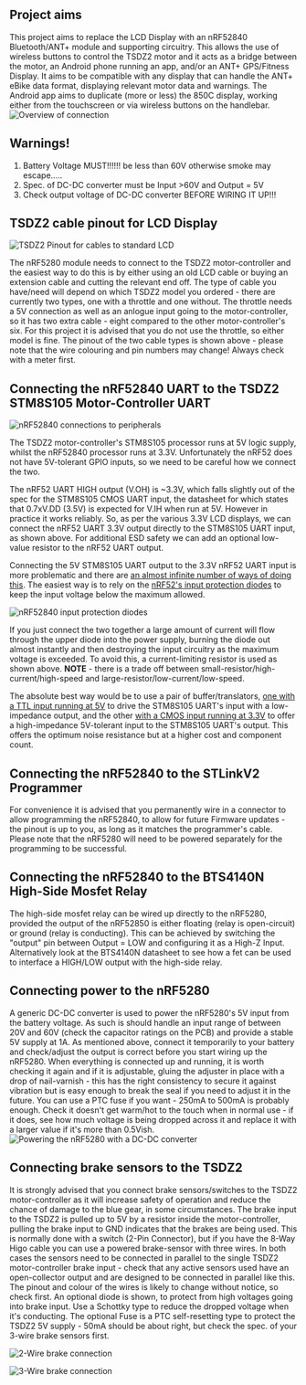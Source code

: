 Project aims
------------

This project aims to replace the LCD Display with an nRF52840 Bluetooth/ANT+ module and supporting circuitry. This allows the use of wireless buttons to control the TSDZ2 motor and it acts as a bridge between the motor, an Android phone running an app, and/or an ANT+ GPS/Fitness Display. It aims to be compatible with any display that can handle the ANT+ eBike data format, displaying relevant motor data and warnings. The Android app aims to duplicate (more or less) the 850C display, working either from the touchscreen or via wireless buttons on the handlebar.
![Overview of connection](Overview.png)

Warnings!
---------

1) Battery Voltage MUST!!!!!! be less than 60V otherwise smoke may escape.....
2) Spec. of DC-DC converter must be Input >60V and Output = 5V
3) Check output voltage of DC-DC converter BEFORE WIRING IT UP!!!


TSDZ2 cable pinout for LCD Display
----------------------------------
![TSDZ2 Pinout for cables to standard LCD](TSDZ2_LCD_Cables.png)

The nRF5280 module needs to connect to the TSDZ2 motor-controller and the easiest way to do this is by either using an old LCD cable or buying an extension cable and cutting the relevant end off. The type of cable you have/need will depend on which TSDZ2 model you ordered - there are currently two types, one with a throttle and one without. The throttle needs a 5V connection as well as an anlogue input going to the motor-controller, so it has two extra cable - eight compared to the other motor-controller's six. For this project it is advised that you do not use the throttle, so either model is fine. The pinout of the two cable types is shown above - please note that the wire colouring and pin numbers may change! Always check with a meter first.


Connecting the nRF52840 UART to the TSDZ2 STM8S105 Motor-Controller UART
-------------------------------------------------------------------------------
![nRF52840 connections to peripherals](nRF52840_Connections.png)

The TSDZ2 motor-controller's STM8S105 processor runs at 5V logic supply, whilst the nRF52840 processor runs at 3.3V. Unfortunately the nRF52 does not have 5V-tolerant GPIO inputs, so we need to be careful how we connect the two.

The nRF52 UART HIGH output (V.OH) is ~3.3V, which falls slightly out of the spec for the STM8S105 CMOS UART input, the datasheet for which states that 0.7xV.DD (3.5V) is expected for V.IH when run at 5V. However in practice it works reliably. So, as per the various 3.3V LCD displays, we can connect the nRF52 UART 3.3V output directly to the STM8S105 UART input, as shown above. For additional ESD safety we can add an optional low-value resistor to the nRF52 UART output.

Connecting the 5V STM8S105 UART output to the 3.3V nRF52 UART input is more problematic and there are [an almost infinite number of ways of doing this](https://next-hack.com/index.php/2017/09/15/how-to-interface-a-5v-output-to-a-3-3v-input/ "a random guide to interfacing 5v to 3.3v logic"). The easiest way is to rely on the [nRF52's input protection diodes](io_protection.png) to keep the input voltage below the maximum allowed.

![nRF52840 input protection diodes](io_protection.png)

If you just connect the two together a large amount of current will flow through the upper diode into the power supply, burning the diode out almost instantly and then destroying the input circuitry as the maximum voltage is exceeded. To avoid this, a current-limiting resistor is used as shown above. __NOTE__ - there is a trade off between small-resistor/high-current/high-speed and large-resistor/low-current/low-speed.

The absolute best way would be to use a pair of buffer/translators, [one with a TTL input running at 5V](https://www.ti.com/product/SN74AHCT1G125 "something similar to this") to drive the STM8S105 UART's input with a low-impedance output, and the other [with a CMOS input running at 3.3V](https://www.ti.com/product/SN74LVC1G34 "and something like this") to offer a high-impedance 5V-tolerant input to the STM8S105 UART's output. This offers the optimum noise resistance but at a higher cost and component count.


Connecting the nRF52840 to the STLinkV2 Programmer
--------------------------------------------------
For convenience it is advised that you permanently wire in a connector to allow programming the nRF52840, to allow for future Firmware updates - the pinout is up to you, as long as it matches the programmer's cable. Please note that the nRF5280 will need to be powered separately for the programming to be successful.


Connecting the nRF52840 to the BTS4140N High-Side Mosfet Relay
--------------------------------------------------------------
The high-side mosfet relay can be wired up directly to the nRF5280, provided the output of the nRF52850 is either floating (relay is open-circuit) or ground (relay is conducting). This can be achieved by switching the "output" pin between Output = LOW and configuring it as a High-Z Input. Alternatively look at the BTS4140N datasheet to see how a fet can be used to interface a HIGH/LOW output with the high-side relay.


Connecting power to the nRF5280
-------------------------------

A generic DC-DC converter is used to power the nRF5280's 5V input from the battery voltage. As such is should handle an input range of between 20V and 60V (check the capacitor ratings on the PCB) and provide a stable 5V supply at 1A. As mentioned above, connect it temporarily to your battery and check/adjust the output is correct before you start wiring up the nRF5280. When everything is connected up and running, it is worth checking it again and if it is adjustable, gluing the adjuster in place with a drop of nail-varnish - this has the right consistency to secure it against vibration but is easy enough to break the seal if you need to adjust it in the future. You can use a PTC fuse if you want - 250mA to 500mA is probably enough. Check it doesn't get warm/hot to the touch when in normal use - if it does, see how much voltage is being dropped across it and replace it with a larger value if it's more than 0.5Vish.
![Powering the nRF5280 with a DC-DC converter](nRF52840_and_DC-DC_Converter.png)

Connecting brake sensors to the TSDZ2
-------------------------------------

It is strongly advised that you connect brake sensors/switches to the TSDZ2 motor-controller as it will increase safety of operation and reduce the chance of damage to the blue gear, in some circumstances. The brake input to the TSDZ2 is pulled up to 5V by a resistor inside the motor-controller, pulling the brake input to GND indicates that the brakes are being used. This is normally done with a switch (2-Pin Connector), but if you have the 8-Way Higo cable you can use a powered brake-sensor with three wires. In both cases the sensors need to be connected in parallel to the single TSDZ2 motor-controller brake input - check that any active sensors used have an open-collector output and are designed to be connected in parallel like this. The pinout and colour of the wires is likely to change without notice, so check first. An optional diode is shown, to protect from high voltages going into brake input. Use a Schottky type to reduce the dropped voltage when it's conducting. The optional Fuse is a PTC self-resetting type to protect the TSDZ2 5V supply - 50mA should be about right, but check the spec. of your 3-wire brake sensors first.

![2-Wire brake connection](2-Wire_Brakes.png)

![3-Wire brake connection](3-Wire_Brakes.png)

